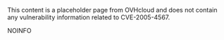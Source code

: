 This content is a placeholder page from OVHcloud and does not contain any vulnerability information related to CVE-2005-4567.

NOINFO